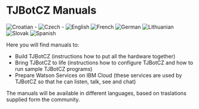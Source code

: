 # TJBotCZ Manuals
![Croatian](https://github.com/tjbotcz/manuals/raw/master/images/flag-of-Croatia.png) - ![Czech](https://github.com/tjbotcz/manuals/raw/master/images/flag-of-Czech-Republic.png) - ![English](https://github.com/tjbotcz/manuals/raw/master/images/flag-of-United-Kingdom.png) ![French](https://github.com/tjbotcz/manuals/raw/master/images/flag-of-France.png) ![German](https://github.com/tjbotcz/manuals/raw/master/images/flag-of-Germany.png) ![Lithuanian](https://github.com/tjbotcz/manuals/raw/master/images/flag-of-Lithuania.png) ![Slovak](https://github.com/tjbotcz/manuals/raw/master/images/flag-of-Slovakia.png) ![Spanish](https://github.com/tjbotcz/manuals/raw/master/images/flag-of-Spain.png) 

Here you will find manuals to:

* Build TJBotCZ (instructions how to put all the hardware together)
* Bring TJBotCZ to life (instructions how to configure TJBotCZ and how to run sample TJBotCZ programs)
* Prepare Watson Services on IBM Cloud (these services are used by TJBotCZ so that he can listen, talk, see and chat)

The manuals will be available in different languages, based on traslations supplied form the community. 
